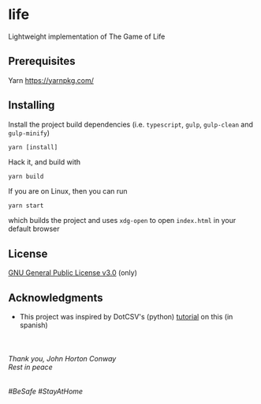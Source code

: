 # life

Lightweight implementation of The Game of Life

## Prerequisites

Yarn https://yarnpkg.com/

## Installing

Install the project build dependencies (i.e. `typescript`, `gulp`, `gulp-clean` and `gulp-minify`)

```
yarn [install]
```

Hack it, and build with

```
yarn build
```

If you are on Linux, then you can run

``` bash
yarn start
```

which builds the project and uses `xdg-open` to open `index.html` in your default browser

## License

[GNU General Public License v3.0](LICENSE) (only)

## Acknowledgments

* This project was inspired by DotCSV's (python) [tutorial](https://www.youtube.com/watch?v=qPtKv9fSHZY) on this (in spanish)

<br/>

###### Thank you, John Horton Conway<br/>Rest in peace
###### #BeSafe #StayAtHome
